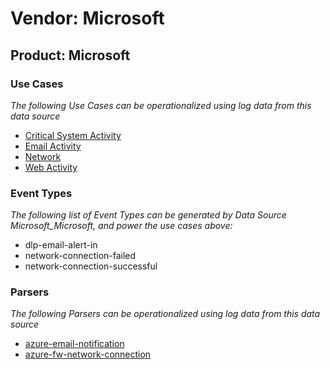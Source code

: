 Vendor: Microsoft
=================
Product: Microsoft
------------------

### Use Cases

_The following Use Cases can be operationalized using log data from this data source_

* [Critical System Activity](../UseCases/usecase_critical_system_activity.md)
* [Email Activity](../UseCases/usecase_email_activity.md)
* [Network](../UseCases/usecase_network.md)
* [Web Activity](../UseCases/usecase_web_activity.md)


### Event Types

_The following list of Event Types can be generated by Data Source Microsoft_Microsoft, and power the use cases above:_

- dlp-email-alert-in
- network-connection-failed
- network-connection-successful


### Parsers

_The following Parsers can be operationalized using log data from this data source_

* [azure-email-notification](../Parsers/parserContent_azure-email-notification.md)
* [azure-fw-network-connection](../Parsers/parserContent_azure-fw-network-connection.md)
